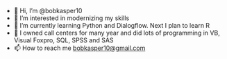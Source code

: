 - 👋 Hi, I’m @bobkasper10
- 👀 I’m interested in modernizing my skills
- 🌱 I’m currently learning Python and Dialogflow. Next I plan to learn R
- 💞️ I owned call centers for many year and did lots of programming in VB, Visual Foxpro, SQL, SPSS and SAS
- 📫 How to reach me bobkasper10@gmail.com

<!---
bobkasper10/bobkasper10 is a ✨ special ✨ repository because its `README.md` (this file) appears on your GitHub profile.
You can click the Preview link to take a look at your changes.
--->

